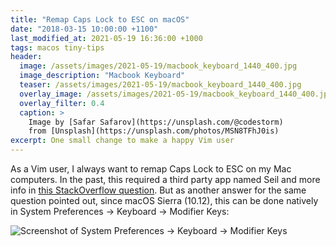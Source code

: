 ```yaml
---
title: "Remap Caps Lock to ESC on macOS"
date: "2018-03-15 10:00:00 +1100"
last_modified_at: 2021-05-19 16:36:00 +1000
tags: macos tiny-tips
header:
  image: /assets/images/2021-05-19/macbook_keyboard_1440_400.jpg
  image_description: "Macbook Keyboard"
  teaser: /assets/images/2021-05-19/macbook_keyboard_1440_400.jpg
  overlay_image: /assets/images/2021-05-19/macbook_keyboard_1440_400.jpg
  overlay_filter: 0.4
  caption: >
    Image by [Safar Safarov](https://unsplash.com/@codestorm)
    from [Unsplash](https://unsplash.com/photos/MSN8TFhJ0is)
excerpt: One small change to make a happy Vim user
---
```


As a Vim user, I always want to remap Caps Lock to ESC on my Mac computers. In
the past, this required a third party app named Seil and more info in [this
StackOverflow question][]. But as another answer for the same question pointed
out, since macOS Sierra (10.12), this can be done natively in System Preferences
-> Keyboard -> Modifier Keys:

![Screenshot of System Preferences -> Keyboard -> Modifier Keys][high sierra
screenshot]

[high sierra screenshot]: /assets/images/2018-03-15/high-sierra-screenshot.png
[this StackOverflow question]: https://stackoverflow.com/questions/127591/using-caps-lock-as-esc-in-mac-os-x
